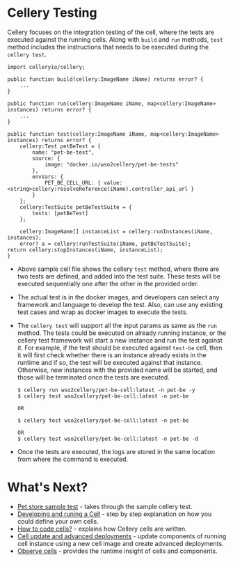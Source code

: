 # Cellery Testing

Cellery focuses on the integration testing of the cell, where the tests are executed against the running cells. Along with `build` and `run` methods,
`test` method includes the instructions that needs to be executed  during the `cellery test`. 

```ballerina
import celleryio/cellery;

public function build(cellery:ImageName iName) returns error? {
    ...
}

public function run(cellery:ImageName iName, map<cellery:ImageName> instances) returns error? {
    ...
}

public function test(cellery:ImageName iName, map<cellery:ImageName> instances) returns error? {
    cellery:Test petBeTest = {
        name: "pet-be-test",
        source: {
            image: "docker.io/wso2cellery/pet-be-tests"
        },
        envVars: {
            PET_BE_CELL_URL: { value: <string>cellery:resolveReference(iName).controller_api_url }
        }
    };
    cellery:TestSuite petBeTestSuite = {
        tests: [petBeTest]
    };

    cellery:ImageName[] instanceList = cellery:runInstances(iName, instances);
    error? a = cellery:runTestSuite(iName, petBeTestSuite);
return cellery:stopInstances(iName, instanceList);
}
```

- Above sample cell file shows the cellery `test` method, where there are two tests are defined, and added into the test suite. 
These tests will be executed sequentially one after the other in the provided order. 

- The actual test is in the docker images, and developers can select any framework and language to develop the test. Also, 
can use any existing test cases and wrap as docker images to execute the tests. 

- The `cellery test` will support all the input params as same as the `run` method. The tests could be executed on already running instance, 
or the cellery test framework will start a new instance and run the test against it. For example, if the test should be executed against `test-be` cell, then it will first check whether
there is an instance already exists in the runtime and if so, the test will be executed against that instance. Otherwise, 
new instances with the provided name will be started, and those will be terminated once the tests are executed. 
    ```
    $ cellery run wso2cellery/pet-be-cell:latest -n pet-be -y
    $ cellery test wso2cellery/pet-be-cell:latest -n pet-be
 
    OR

    $ cellery test wso2cellery/pet-be-cell:latest -n pet-be 

    OR 
    $ cellery test wso2cellery/pet-be-cell:latest -n pet-be -d 
    ```
- Once  the tests are executed, the logs are stored in the same location from where the command is executed. 

# What's Next?
- [Pet store sample test](https://github.com/wso2-cellery/samples/blob/master/docs/pet-store/test-be-cell.md) - takes through the sample cellery test.
- [Developing and runing a Cell](writing-a-cell.md) - step by step explanation on how you could define your own cells.
- [How to code cells?](cellery-syntax.md) - explains how Cellery cells are written.
- [Cell update and advanced deployments](cell-update-and-adv-deployment.md) - update components of running cell instance using a new cell image and create advanced deployments.
- [Observe cells](cellery-observability.md) - provides the runtime insight of cells and components.
